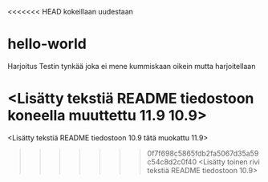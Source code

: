 <<<<<<< HEAD kokeillaan uudestaan
# hello-world
Harjoitus
Testin tynkää joka ei mene kummiskaan oikein
mutta harjoitellaan

<Lisätty tekstiä README tiedostoon koneella muuttettu 11.9 10.9>
=======
<Lisätty tekstiä README tiedostoon 10.9 tätä muokattu 11.9>
>>>>>>> 0f7f698c5865fdb2fa5067d35a59c54c8d2c0f40
<Lisätty toinen rivi tekstiä README tiedostoon 10.9>
